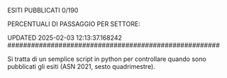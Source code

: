 ESITI PUBBLICATI 0/190 

PERCENTUALI DI PASSAGGIO PER SETTORE:

UPDATED 2025-02-03 12:13:37.168242
###################################################### 

Si tratta di un semplice script in python per controllare quando sono pubblicati gli esiti (ASN 2021, sesto quadrimestre).

